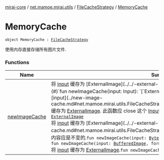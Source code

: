 [mirai-core](../../../index.md) / [net.mamoe.mirai.utils](../../index.md) / [FileCacheStrategy](../index.md) / [MemoryCache](./index.md)

# MemoryCache

`object MemoryCache : `[`FileCacheStrategy`](../index.md)

使用内存直接存储所有图片文件.

### Functions

| Name | Summary |
|---|---|
| [newImageCache](new-image-cache.md) | 将 [input](../new-image-cache.md#net.mamoe.mirai.utils.FileCacheStrategy$newImageCache(kotlinx.io.core.Input)/input) 缓存为 [ExternalImage](../../-external-image/index.md). 此函数应 close 这个 [Input](#)`fun newImageCache(input: Input): `[`ExternalImage`](../../-external-image/index.md)<br>将 [input](../new-image-cache.md#net.mamoe.mirai.utils.FileCacheStrategy$newImageCache(java.io.InputStream)/input) 缓存为 [ExternalImage](../../-external-image/index.md). 此函数应 close 这个 [InputStream](https://docs.oracle.com/javase/6/docs/api/java/io/InputStream.html)`fun newImageCache(input: InputStream): `[`ExternalImage`](../../-external-image/index.md)<br>将 [input](../new-image-cache.md#net.mamoe.mirai.utils.FileCacheStrategy$newImageCache(kotlin.ByteArray)/input) 缓存为 [ExternalImage](../../-external-image/index.md). 此 [input](../new-image-cache.md#net.mamoe.mirai.utils.FileCacheStrategy$newImageCache(kotlin.ByteArray)/input) 的内容应是不变的.`fun newImageCache(input: `[`ByteArray`](https://kotlinlang.org/api/latest/jvm/stdlib/kotlin/-byte-array/index.html)`): `[`ExternalImage`](../../-external-image/index.md)<br>`fun newImageCache(input: `[`BufferedImage`](https://docs.oracle.com/javase/6/docs/api/java/awt/image/BufferedImage.html)`, format: `[`String`](https://kotlinlang.org/api/latest/jvm/stdlib/kotlin/-string/index.html)`): `[`ExternalImage`](../../-external-image/index.md)<br>将 [input](../new-image-cache.md#net.mamoe.mirai.utils.FileCacheStrategy$newImageCache(java.net.URL)/input) 缓存为 [ExternalImage](../../-external-image/index.md).`fun newImageCache(input: `[`URL`](https://docs.oracle.com/javase/6/docs/api/java/net/URL.html)`): `[`ExternalImage`](../../-external-image/index.md) |
